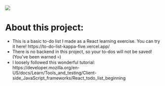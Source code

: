 <br/><br/><br/>
<img src="https://user-images.githubusercontent.com/38845006/122644765-e8b18100-d0e4-11eb-9f45-3adc64acbc3a.png">

<h1> About this project: </h1>
<ul>
  <li> This is a basic to-do list I made as a React learning exercise. You can try it here! https://to-do-list-kappa-five.vercel.app/ </li>
  <li> There is no backend in this project, so your to-dos will not be saved! (You've been warned 💀)</li>
  <li> I loosely followed this wonderful tutorial: https://developer.mozilla.org/en-US/docs/Learn/Tools_and_testing/Client-side_JavaScript_frameworks/React_todo_list_beginning</li>
</ul>
